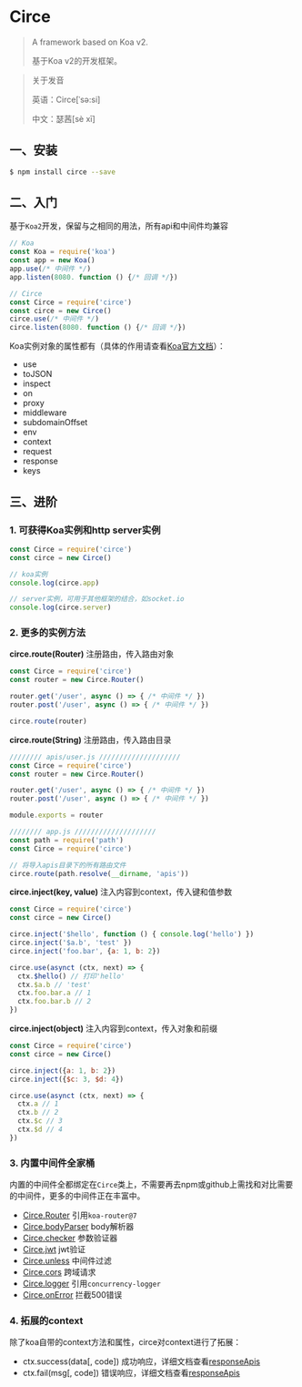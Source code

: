 # Circe

> A framework based on Koa v2.
>
> 基于Koa v2的开发框架。

> 关于发音
>
> 英语：Circe[ˈsə:si]
>
> 中文：瑟茜[sè xī]

## 一、安装

```bash
$ npm install circe --save
```

## 二、入门

基于`Koa2`开发，保留与之相同的用法，所有api和中间件均兼容

```javascript
// Koa
const Koa = require('koa')
const app = new Koa()
app.use(/* 中间件 */)
app.listen(8080. function () {/* 回调 */})

// Circe
const Circe = require('circe')
const circe = new Circe()
circe.use(/* 中间件 */)
circe.listen(8080. function () {/* 回调 */})
```

Koa实例对象的属性都有（具体的作用请查看[Koa官方文档](http://koajs.com/)）：

- use
- toJSON
- inspect
- on
- proxy
- middleware
- subdomainOffset
- env
- context
- request
- response
- keys

## 三、进阶

### 1. 可获得Koa实例和http server实例

```javascript
const Circe = require('circe')
const circe = new Circe()

// koa实例
console.log(circe.app)

// server实例，可用于其他框架的结合，如socket.io
console.log(circe.server)
```

### 2. 更多的实例方法

**circe.route(Router)** 注册路由，传入路由对象

```javascript
const Circe = require('circe')
const router = new Circe.Router()

router.get('/user', async () => { /* 中间件 */ })
router.post('/user', async () => { /* 中间件 */ })

circe.route(router)
```

**circe.route(String)** 注册路由，传入路由目录

```javascript
//////// apis/user.js ////////////////////
const Circe = require('circe')
const router = new Circe.Router()

router.get('/user', async () => { /* 中间件 */ })
router.post('/user', async () => { /* 中间件 */ })

module.exports = router

//////// app.js ////////////////////
const path = require('path')
const Circe = require('circe')

// 将导入apis目录下的所有路由文件
circe.route(path.resolve(__dirname, 'apis'))
```

**circe.inject(key, value)** 注入内容到context，传入键和值参数

```javascript
const Circe = require('circe')
const circe = new Circe()

circe.inject('$hello', function () { console.log('hello') })
circe.inject('$a.b', 'test' })
circe.inject('foo.bar', {a: 1, b: 2})

circe.use(asynct (ctx, next) => {
  ctx.$hello() // 打印'hello'
  ctx.$a.b // 'test'
  ctx.foo.bar.a // 1
  ctx.foo.bar.b // 2
})
```

**circe.inject(object)** 注入内容到context，传入对象和前缀

```javascript
const Circe = require('circe')
const circe = new Circe()

circe.inject({a: 1, b: 2})
circe.inject({$c: 3, $d: 4})

circe.use(asynct (ctx, next) => {
  ctx.a // 1
  ctx.b // 2
  ctx.$c // 3
  ctx.$d // 4
})
```

### 3. 内置中间件全家桶

内置的中间件全都绑定在`Circe`类上，不需要再去npm或github上需找和对比需要的中间件，更多的中间件正在丰富中。

- [Circe.Router](https://github.com/alexmingoia/koa-router/tree/master) 引用`koa-router@7`
- [Circe.bodyParser](./src/middlewares/bodyParser/README.md) body解析器
- [Circe.checker](./src/middlewares/checker/README.md) 参数验证器
- [Circe.jwt](./src/middlewares/jwt/README.md) jwt验证
- [Circe.unless](./src/middlewares/unless/README.md) 中间件过滤
- [Circe.cors](./src/middlewares/cors/README.md) 跨域请求
- [Circe.logger](https://github.com/PabloSichert/concurrency-logger) 引用`concurrency-logger`
- [Circe.onError](./src/middlewares/onError/README.md) 拦截500错误

### 4. 拓展的context

除了koa自带的context方法和属性，circe对context进行了拓展：

- ctx.success(data[, code]) 成功响应，详细文档查看[responseApis](./src/libs/responseApis/README.md)
- ctx.fail(msg[, code]) 错误响应，详细文档查看[responseApis](./src/libs/responseApis/README.md)
